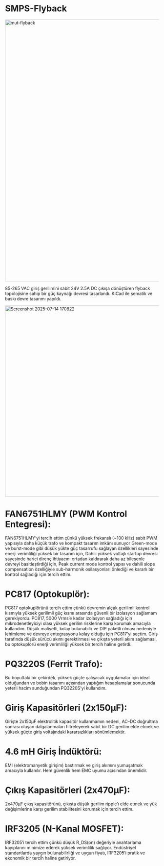 # SMPS-Flyback
<img width="1723" height="855" alt="mut-flyback" src="https://github.com/user-attachments/assets/0ed76696-7d19-49cc-a88b-e91d324784aa" />

85-265 VAC giriş gerilimini sabit 24V 2.5A DC
çıkışa dönüştüren flyback topolojisine sahip
bir güç kaynağı devresi tasarlandı. KiCad ile
şematik ve baskı devre tasarımı yapıldı.

<img width="1556" height="624" alt="Screenshot 2025-07-14 170822" src="https://github.com/user-attachments/assets/ac989d68-de4a-4f23-a7d2-9c4e4b49c5b4" />

# FAN6751HLMY (PWM Kontrol Entegresi):
FAN6751HLMY’yi tercih ettim çünkü yüksek frekanslı (~100 kHz) sabit
PWM yapısıyla daha küçük trafo ve kompakt tasarım imkânı sunuyor
Green-mode ve burst-mode gibi düşük yükte güç tasarrufu sağlayan
özellikleri sayesinde enerji verimliliği yüksek bir tasarım için,
Dahili yüksek voltajlı startup devresi sayesinde harici direnç ihtiyacını
ortadan kaldırarak daha az bileşenle devreyi basitleştirdiği için,
Peak current mode kontrol yapısı ve dahili slope compensation
özelliğiyle sub-harmonik osilasyonları önlediği ve kararlı bir kontrol
sağladığı için tercih ettim.

# PC817 (Optokuplör):
PC817 optokuplörünü tercih ettim çünkü devremin alçak gerilimli
kontrol kısmıyla yüksek gerilimli güç kısmı arasında güvenli bir
izolasyon sağlamam gerekiyordu.
PC817, 5000 Vrms’e kadar izolasyon sağladığı için mikrodenetleyiciyi
olası yüksek gerilim risklerine karşı korumak amacıyla kullandım.
Düşük maliyetli, kolay bulunabilir ve DIP paketli olması nedeniyle
lehimleme ve devreye entegrasyonu kolay olduğu için PC817’yi
seçtim.
Giriş tarafında düşük sürücü akımı gerektirmesi ve çıkışta yeterli
akım sağlaması, bu optokuplörü enerji verimliliği yüksek bir tercih
haline getirdi.

# PQ3220S (Ferrit Trafo):
Bu boyuttaki bir çekirdek, yüksek güçte çalışacak uygulamalar için
ideal olduğundan ve bobin tasarımı açısından yaptığım hesaplamalar
sonucunda yeterli hacim sunduğundan PQ3220S’yi kullandım.

# Giriş Kapasitörleri (2x150μF):
Girişte 2x150μF elektrolitik kapasitör kullanmamın nedeni, AC–DC
doğrultma sonrası oluşan dalgalanmaları filtreleyerek sabit bir DC
gerilim elde etmek ve yüksek güçte giriş voltajındaki kararsızlıkları
sönümlemektir.

# 4.6 mH Giriş İndüktörü:
EMI (elektromanyetik girişim) bastırmak ve giriş akımını yumuşatmak
amacıyla kullanılır. Hem güvenlik hem EMC uyumu açısından
önemlidir.

# Çıkış Kapasitörleri (2x470μF):
2x470μF çıkış kapasitörünü, çıkışta düşük gerilim ripple’ı elde etmek
ve yük değişimlerine karşı gerilim stabilitesini korumak için tercih
ettim.

# IRF3205 (N-Kanal MOSFET):
IRF3205’i tercih ettim çünkü düşük R_DS(on) değeriyle anahtarlama
kayıplarını minimize ederek yüksek verimlilik sağlıyor.
Endüstriyel standartlarda yaygın bulunabilirliği ve uygun fiyatı,
IRF3205’i pratik ve ekonomik bir tercih haline getiriyor.
